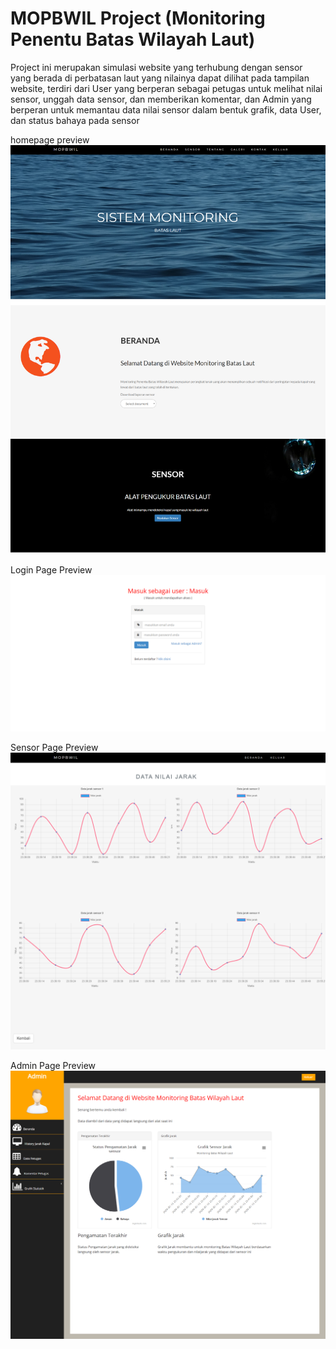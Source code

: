 # MOPBWIL Project (Monitoring Penentu Batas Wilayah Laut)
Project ini merupakan simulasi website yang terhubung dengan sensor yang berada di perbatasan laut yang nilainya dapat dilihat pada tampilan website, terdiri dari User yang berperan sebagai petugas untuk melihat nilai sensor, unggah data sensor, dan memberikan komentar, dan Admin yang berperan untuk memantau data nilai sensor dalam bentuk grafik, data User, dan status bahaya pada sensor

homepage preview
![](home2.png)

Login Page Preview
![](login.png)

Sensor Page Preview
![](sensor.png)

Admin Page Preview
![](admin.png)
